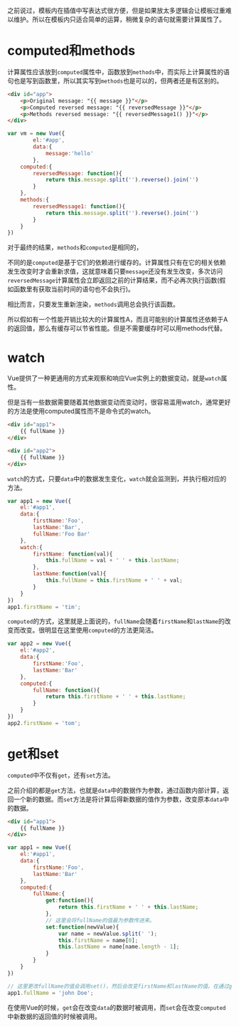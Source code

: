 
之前说过，模板内在插值中写表达式很方便，但是如果放太多逻辑会让模板过重难以维护。所以在模板内只适合简单的运算，稍微复杂的语句就需要计算属性了。

# computed和methods

计算属性应该放到`computed`属性中，函数放到`methods`中，而实际上计算属性的语句也是写到函数里，所以其实写到`methods`也是可以的，但两者还是有区别的。

```html
<div id="app">
    <p>Original message: "{{ message }}"</p>
    <p>Computed reversed message: "{{ reversedMessage }}"</p>
    <p>Methods reversed message: "{{ reversedMessage1() }}"</p>
</div>
```

```js
var vm = new Vue({
        el:'#app',
        data:{
            message:'hello'
        },
    computed:{
        reversedMessage: function(){
            return this.message.split('').reverse().join('')
        }
    },
    methods:{
        reversedMessage1: function(){
            return this.message.split('').reverse().join('')
        }
    }
})

```

对于最终的结果，`methods`和`computed`是相同的，

不同的是`computed`是基于它们的依赖进行缓存的。计算属性只有在它的相关依赖发生改变时才会重新求值，这就意味着只要`message`还没有发生改变，多次访问`reversedMessage`计算属性会立即返回之前的计算结果，而不必再次执行函数(假如函数里有获取当前时间的语句也不会执行)。

相比而言，只要发生重新渲染，`methods`调用总会执行该函数。

所以假如有一个性能开销比较大的计算属性A，而且可能别的计算属性还依赖于A的返回值，那么有缓存可以节省性能。但是不需要缓存时可以用methods代替。

# watch

Vue提供了一种更通用的方式来观察和响应Vue实例上的数据变动，就是`watch`属性。

但是当有一些数据需要随着其他数据变动而变动时，很容易滥用watch，通常更好的方法是使用computed属性而不是命令式的watch。

```html
<div id="app1">
    {{ fullName }}
</div>

<div id="app2">
    {{ fullName }}
</div>
```

`watch`的方式，只要`data`中的数据发生变化，`watch`就会监测到，并执行相对应的方法。

```js
var app1 = new Vue({
    el:'#app1',
    data:{
        firstName:'Foo',
        lastName:'Bar',
        fullName:'Foo Bar'
    },
    watch:{
        firstName: function(val){
            this.fullName = val + ' ' + this.lastName;
        },
        lastName:function(val){
            this.fullName = this.firstName + ' ' + val;
        }
    }
})
app1.firstName = 'tim';
```
`computed`的方式，这里就是上面说的，`fullName`会随着`firstName`和`lastName`的改变而改变。很明显在这里使用`computed`的方法更简洁。

```js
var app2 = new Vue({
    el:'#app2',
    data:{
        firstName:'Foo',
        lastName:'Bar'
    },
    computed:{
        fullName: function(){
            return this.firstName + ' ' + this.lastName;
        }
    }
})
app2.firstName = 'tom';
```

# get和set

`computed`中不仅有`get`，还有`set`方法。

之前介绍的都是`get`方法，也就是`data`中的数据作为参数，通过函数内部计算，返回一个新的数据。而`set`方法是将计算后得新数据的值作为参数，改变原本`data`中的数据。

```html
<div id="app1">
    {{ fullName }}
</div>
```

```js
var app1 = new Vue({
    el:'#app1',
    data:{
        firstName:'Foo',
        lastName:'Bar'
    },
    computed:{
        fullName:{
            get:function(){
                return this.firstName + ' ' + this.lastName;
            },
            // 这里会将fullName的值最为参数传进来。
            set:function(newValue){
                var name = newValue.split(' ');
                this.firstName = name[0];
                this.lastName = name[name.length - 1];
            }
        }
    }
})

// 这里更改fullName的值会调用set()，然后会改变firstName和lastName的值。在通过get展示在html中
app1.fullName = 'john Doe';

```

在使用Vue的时候，`get`会在改变`data`的数据时被调用，而`set`会在改变`computed`中新数据的返回值的时候被调用。